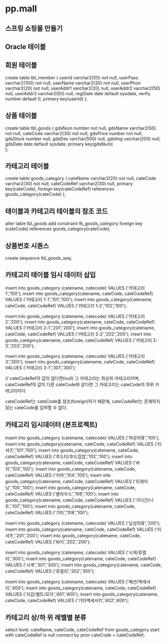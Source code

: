 # pp.mall

## 스프링 쇼핑몰 만들기
## Oracle 테이블

## 회원 테이블 
create table tbl_member (
    userId      varchar2(50)    not null,
    userPass    varchar2(100)   not null,
    userName    varchar2(30)    not null,
    userPhon    varchar2(20)    not null,
    userAddr1   varchar2(20)    null,
    userAddr2   varchar2(50)    null,
    userAddr3   varchar2(50)    null,
    regiDate    date            default sysdate,
    verify      number          default 0,
    primary key(userId)
);

## 상품 테이블
create table tbl_goods (
    gdsNum       number          not null,
    gdsName      varchar2(50)    not null,
    cateCode     varchar2(30)    not null,
    gdsPrice     number          not null,
    gdsStock     number          null,
    gdsDes       varchar(500)    null,
    gdsImg       varchar(200)    null,
    gdsDate      date            default sysdate,
    primary key(gdsNum)  
);

## 카테고리 테이블
create table goods_category (
    cateName     varchar2(20)    not null,
    cateCode     varchar2(30)    not null,
    cateCodeRef  varchar2(30)    null,
    primary key(cateCode),
    foreign key(cateCodeRef) references goods_category(cateCode)
);

## 테이블과 카테고리 테이블의 참조 코드
alter table tbl_goods add
    constraint fk_goods_category
    foreign key (cateCode)
        references goods_category(cateCode);

## 상품번호 시퀀스
create sequence tbl_goods_seq;

## 카테고리 테이블 임시 데이터 삽입 
insert into goods_category (catename, catecode) VALUES ('카테고리 1','100'); 
insert into goods_category(catename, cateCode, cateCodeRef) VALUES ('카테고리 1-1','101','100');
insert into goods_category(catename, cateCode, cateCodeRef) VALUES ('카테고리 1-2','102','100');

insert into goods_category (catename, catecode) VALUES ('카테고리 2','200'); 
insert into goods_category(catename, cateCode, cateCodeRef) VALUES ('카테고리 2-1','201','200');
insert into goods_category(catename, cateCode, cateCodeRef) VALUES ('카테고리 2-2','202','200');
insert into goods_category(catename, cateCode, cateCodeRef) VALUES ('카테고리 2-3','203','200');

insert into goods_category (catename, catecode) VALUES ('카테고리 3','300'); 
insert into goods_category(catename, cateCode, cateCodeRef) VALUES ('카테고리 3-1','301','300');

// cateCodeRef의 값이 없다면(null) 그 카테고리는 최상위 카테고리이며, cateCodeRef의 값이 다른 cateCode와 같다면 그 카테고리는 cateCode의 하위 카테고리이다.

cateCodeRef는 cateCode를 참조(foreign)하기 때문에, cateCodeRef는 존재하지 않는 cateCode를 입력할 수 없다.

## 카테고리 임시데이터 (본프로젝트)
insert into goods_category (catename, catecode) VALUES ('여성의류','100'); 
insert into goods_category(catename, cateCode, cateCodeRef) VALUES ('티셔츠','101','100');
insert into goods_category(catename, cateCode, cateCodeRef) VALUES ('후드티/후드집업','102','100');
insert into goods_category(catename, cateCode, cateCodeRef) VALUES ('바지','103','100');
insert into goods_category(catename, cateCode, cateCodeRef) VALUES ('치마','104','100');
insert into goods_category(catename, cateCode, cateCodeRef) VALUES ('트레이닝','105','100');
insert into goods_category(catename, cateCode, cateCodeRef) VALUES ('블라우스','106','100');
insert into goods_category(catename, cateCode, cateCodeRef) VALUES ('가디건/니트','107','100');
insert into goods_category(catename, cateCode, cateCodeRef) VALUES ('기타','108','100');

insert into goods_category (catename, catecode) VALUES ('남성의류','200'); 
insert into goods_category(catename, cateCode, cateCodeRef) VALUES ('티셔츠','201','200');
insert into goods_category(catename, cateCode, cateCodeRef) VALUES ('바지','202','200');

insert into goods_category (catename, catecode) VALUES ('시게/쥬얼리','300'); 
insert into goods_category(catename, cateCode, cateCodeRef) VALUES ('시계','301','300');
insert into goods_category(catename, cateCode, cateCodeRef) VALUES ('쥬얼리','302','300');

insert into goods_category (catename, catecode) VALUES ('패션/액세서리','400'); 
insert into goods_category(catename, cateCode, cateCodeRef) VALUES ('지갑/벨트/모자','401','400');
insert into goods_category(catename, cateCode, cateCodeRef) VALUES ('기타액세서리','402','400');


## 카테고리 상/하 위 레벨별 분류 
select level, cateName, cateCode, cateCodeRef from goods_category
start with cateCodeRef is null connect by prior cateCode = cateCodeRef;
